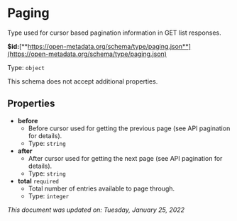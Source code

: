 # Paging

Type used for cursor based pagination information in GET list responses.

**$id:**[**https://open-metadata.org/schema/type/paging.json**](https://open-metadata.org/schema/type/paging.json)

Type: `object`

This schema does not accept additional properties.

## Properties

* **before**
  * Before cursor used for getting the previous page (see API pagination for details).
  * Type: `string`
* **after**
  * After cursor used for getting the next page (see API pagination for details).
  * Type: `string`
* **total** `required`
  * Total number of entries available to page through.
  * Type: `integer`

_This document was updated on: Tuesday, January 25, 2022_
